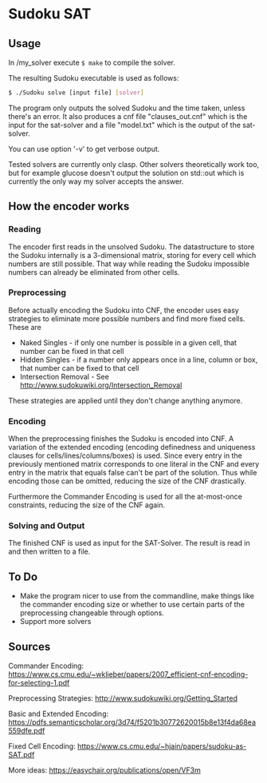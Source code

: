 # Sudoku SAT

## Usage

In /my_solver execute `$ make` to compile the solver.

The resulting Sudoku executable is used as follows:
```sh
$ ./Sudoku solve [input file] [solver]
```

The program only outputs the solved Sudoku and the time taken, unless there's an error. It also produces a cnf file "clauses_out.cnf" which is the input for the sat-solver and a file "model.txt" which is the output of the sat-solver.

You can use option '-v' to get verbose output.

Tested solvers are currently only clasp. Other solvers theoretically work too, but for example glucose doesn't output the solution on std::out which is currently the only way my solver accepts the answer.

## How the encoder works

### Reading

The encoder first reads in the unsolved Sudoku. The datastructure to store the Sudoku internally is a 3-dimensional matrix, storing  for every cell which numbers are still possible. That way while reading the Sudoku impossible numbers can already be eliminated from other cells.

### Preprocessing

Before actually encoding the Sudoku into CNF, the encoder uses easy strategies to eliminate more possible numbers and find more fixed cells. These are 

* Naked Singles - if only one number is possible in a given cell, that number can be fixed in that cell
* Hidden Singles - if a number only appears once in a line, column or box, that number can be fixed to that cell
* Intersection Removal - See http://www.sudokuwiki.org/Intersection_Removal

These strategies are applied until they don't change anything anymore.

### Encoding

When the preprocessing finishes the Sudoku is encoded into CNF. A variation of the extended encoding (encoding definedness and uniqueness clauses for cells/lines/columns/boxes) is used. Since every entry in the previously mentioned matrix corresponds to one literal in the CNF and every entry in the matrix that equals false can't be part of the solution. Thus while encoding those can be omitted, reducing the size of the CNF drastically.

Furthermore the Commander Encoding is used for all the at-most-once constraints, reducing the size of the CNF again.

### Solving and Output

The finished CNF is used as input for the SAT-Solver. The result is read in and then written to a file.

## To Do

* Make the program nicer to use from the commandline, make things like the commander encoding size or whether to use certain parts of the preprocessing changeable through options.
* Support more solvers

## Sources

Commander Encoding: https://www.cs.cmu.edu/~wklieber/papers/2007_efficient-cnf-encoding-for-selecting-1.pdf

Preprocessing Strategies: http://www.sudokuwiki.org/Getting_Started

Basic and Extended Encoding: https://pdfs.semanticscholar.org/3d74/f5201b30772620015b8e13f4da68ea559dfe.pdf

Fixed Cell Encoding: https://www.cs.cmu.edu/~hjain/papers/sudoku-as-SAT.pdf

More ideas: https://easychair.org/publications/open/VF3m

